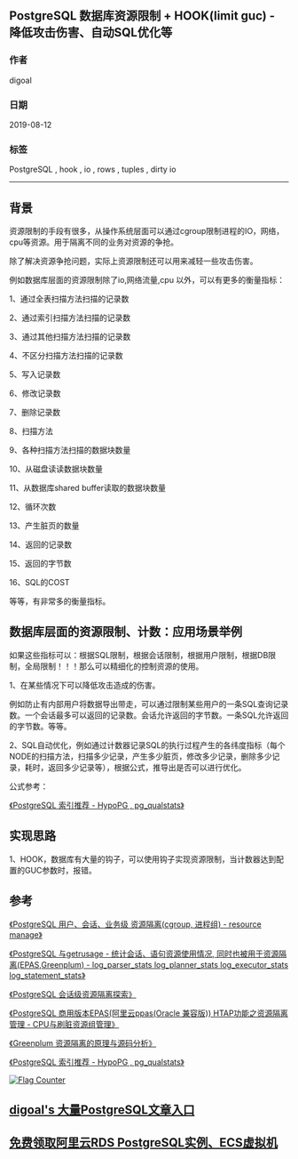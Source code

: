 ## PostgreSQL 数据库资源限制 + HOOK(limit guc) - 降低攻击伤害、自动SQL优化等  
        
### 作者        
digoal        
        
### 日期        
2019-08-12       
        
### 标签        
PostgreSQL , hook , io , rows , tuples , dirty io      
        
----        
        
## 背景        
资源限制的手段有很多，从操作系统层面可以通过cgroup限制进程的IO，网络，cpu等资源。用于隔离不同的业务对资源的争抢。  
  
除了解决资源争抢问题，实际上资源限制还可以用来减轻一些攻击伤害。  
  
例如数据库层面的资源限制除了io,网络流量,cpu 以外，可以有更多的衡量指标：  
  
1、通过全表扫描方法扫描的记录数  
  
2、通过索引扫描方法扫描的记录数  
  
3、通过其他扫描方法扫描的记录数  
  
4、不区分扫描方法扫描的记录数  
  
5、写入记录数  
  
6、修改记录数  
  
7、删除记录数  
  
8、扫描方法  
  
9、各种扫描方法扫描的数据块数量  
  
10、从磁盘读读数据块数量  
  
11、从数据库shared buffer读取的数据块数量  
  
12、循环次数  
  
13、产生脏页的数量  
  
14、返回的记录数  
  
15、返回的字节数  
  
16、SQL的COST  
  
等等，有非常多的衡量指标。  
  
## 数据库层面的资源限制、计数：应用场景举例  
  
如果这些指标可以：根据SQL限制，根据会话限制，根据用户限制，根据DB限制，全局限制！！！那么可以精细化的控制资源的使用。  
  
1、在某些情况下可以降低攻击造成的伤害。  
  
例如防止有内部用户将数据导出带走，可以通过限制某些用户的一条SQL查询记录数。一个会话最多可以返回的记录数。会话允许返回的字节数。一条SQL允许返回的字节数。等等。  
  
2、SQL自动优化，例如通过计数器记录SQL的执行过程产生的各纬度指标（每个NODE的扫描方法，扫描多少记录，产生多少脏页，修改多少记录，删除多少记录，耗时，返回多少记录等），根据公式，推导出是否可以进行优化。  
  
公式参考：  
  
[《PostgreSQL 索引推荐 - HypoPG , pg_qualstats》](../201908/20190804_02.md)    
  
## 实现思路  
1、HOOK，数据库有大量的钩子，可以使用钩子实现资源限制，当计数器达到配置的GUC参数时，报错。  
  
## 参考  
  
[《PostgreSQL 用户、会话、业务级 资源隔离(cgroup, 进程组) - resource manage》](../201905/20190514_01.md)  
  
[《PostgreSQL 与getrusage - 统计会话、语句资源使用情况, 同时也被用于资源隔离(EPAS,Greenplum) - log_parser_stats log_planner_stats log_executor_stats log_statement_stats》](../201905/20190503_02.md)    
  
[《PostgreSQL 会话级资源隔离探索》](../201607/20160727_01.md)    
  
[《PostgreSQL 商用版本EPAS(阿里云ppas(Oracle 兼容版)) HTAP功能之资源隔离管理 - CPU与刷脏资源组管理》](../201801/20180113_01.md)  
  
[《Greenplum 资源隔离的原理与源码分析》](../201607/20160718_01.md)    
  
[《PostgreSQL 索引推荐 - HypoPG , pg_qualstats》](../201908/20190804_02.md)    
  
  
<a rel="nofollow" href="http://info.flagcounter.com/h9V1"  ><img src="http://s03.flagcounter.com/count/h9V1/bg_FFFFFF/txt_000000/border_CCCCCC/columns_2/maxflags_12/viewers_0/labels_0/pageviews_0/flags_0/"  alt="Flag Counter"  border="0"  ></a>  
  
  
## [digoal's 大量PostgreSQL文章入口](https://github.com/digoal/blog/blob/master/README.md "22709685feb7cab07d30f30387f0a9ae")
  
  
## [免费领取阿里云RDS PostgreSQL实例、ECS虚拟机](https://free.aliyun.com/ "57258f76c37864c6e6d23383d05714ea")
  
